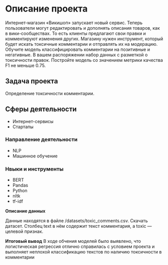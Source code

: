 <h1> Описание проекта </h1>

Интернет-магазин «Викишоп» запускает новый сервис. Теперь пользователи могут редактировать и дополнять описания товаров, как в вики-сообществах. То есть клиенты предлагают свои правки и комментируют изменения других. Магазину нужен инструмент, который будет искать токсичные комментарии и отправлять их на модерацию. 
Обучите модель классифицировать комментарии на позитивные и негативные. В вашем распоряжении набор данных с разметкой о токсичности правок.
Постройте модель со значением метрики качества F1 не меньше 0.75. 


<h2> Задача проекта </h2>


Определение токсичности комментарии.


<h2> Сферы деятельности </h2>


- Интернет-сервисы
- Стартапы


<h3>Направление деятельности</h3>

- NLP
- Машинное обучение


<h3> Нвыки и инструменты </h3>


- BERT
- Pandas
- Python
- nltk
- tf-idf


**Описание данных**

Данные находятся в файле /datasets/toxic_comments.csv. Скачать датасет. 
Столбец text в нём содержит текст комментария, а toxic — целевой признак.



**Итоговый вывод**
В ходе обчения моделей было выявлено, что логистическая регрессия отлично справилась с условием проекта и выполняет неплохой классификацию текстов по наличию токсичности в комментарии